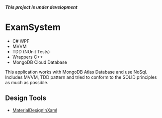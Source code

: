 ***This project is under development***

# **ExamSystem**
- C# WPF
- MVVM
- TDD (NUnit Tests)
- Wrappers C++
- MongoDB Cloud Database

This application works with MongoDB Atlas Database and use NoSql. Includes MVVM, TDD pattern and tried to conform to the SOLID principles as much as possible.
## Design Tools
- [MaterialDesignInXaml](https://github.com/MaterialDesignInXAML/MaterialDesignInXamlToolkit)
